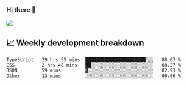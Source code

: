 ### Hi there 👋
<img align="center" src="https://github-readme-stats.vercel.app/api?username=Tumao727&show_icons=true&hide_title=true&theme=dracula" />


## 📈 Weekly development breakdown
<!--START_SECTION:waka-->

```text
TypeScript   29 hrs 55 mins  ██████████████████████░░░   88.07 %
CSS          2 hrs 48 mins   ██░░░░░░░░░░░░░░░░░░░░░░░   08.27 %
JSON         59 mins         ▓░░░░░░░░░░░░░░░░░░░░░░░░   02.93 %
Other        13 mins         ░░░░░░░░░░░░░░░░░░░░░░░░░   00.66 %
```

<!--END_SECTION:waka-->
